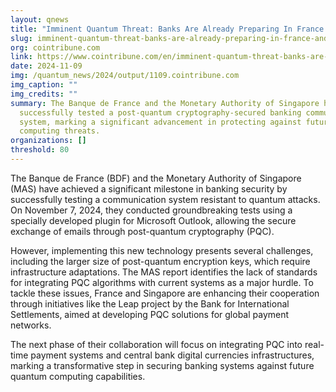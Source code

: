 ```yaml
---
layout: qnews
title: "Imminent Quantum Threat: Banks Are Already Preparing In France And Singapore"
slug: imminent-quantum-threat-banks-are-already-preparing-in-france-and-singapore
org: cointribune.com
link: https://www.cointribune.com/en/imminent-quantum-threat-banks-are-already-preparing-in-france-and-singapore/
date: 2024-11-09
img: /quantum_news/2024/output/1109.cointribune.com
img_caption: ""
img_credits: ""
summary: The Banque de France and the Monetary Authority of Singapore have
  successfully tested a post-quantum cryptography-secured banking communication
  system, marking a significant advancement in protecting against future quantum
  computing threats.
organizations: []
threshold: 80
---
```


The Banque de France (BDF) and the Monetary Authority of Singapore (MAS) have achieved a significant milestone in banking security by successfully testing a communication system resistant to quantum attacks. On November 7, 2024, they conducted groundbreaking tests using a specially developed plugin for Microsoft Outlook, allowing the secure exchange of emails through post-quantum cryptography (PQC). 

However, implementing this new technology presents several challenges, including the larger size of post-quantum encryption keys, which require infrastructure adaptations. The MAS report identifies the lack of standards for integrating PQC algorithms with current systems as a major hurdle. To tackle these issues, France and Singapore are enhancing their cooperation through initiatives like the Leap project by the Bank for International Settlements, aimed at developing PQC solutions for global payment networks. 

The next phase of their collaboration will focus on integrating PQC into real-time payment systems and central bank digital currencies infrastructures, marking a transformative step in securing banking systems against future quantum computing capabilities.